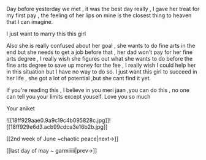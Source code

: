 
Day before yesterday we met , it was the best day really , I gave her treat for my first pay , the feeling of her lips on mine is the closest thing to heaven that I can imagine.

I just want to marry this this girl

Also she is really confused about her goal , she wants to do fine arts in the end but she needs to get a job before that , her dad won't pay for her fine arts degree , I really wish she figures out what she wants to do before the fine arts degree to save up money for the fee , I really wish I could help her in this situation but I have no way to do so. I just want this girl to succeed in her life , she got a lot of potential ,but she cant find it yet.

If you're reading this , I believe in you meri jaan ,you can do this , no one can tell you your limits except youself.
Love you so much 

Your aniket

![[18ff929aae0.9a9c19c4b095828c.jpg]]![[18ff929e6d3.acb99cdca3e16b2b.jpg]]

[[2nd week of June ~chaotic peace|next->]]

[[last day of may ~ garmiiiii|prev->]]